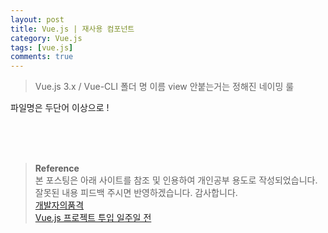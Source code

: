 ```yaml
---
layout: post
title: Vue.js | 재사용 컴포넌트
category: Vue.js
tags: [vue.js]
comments: true
---
```


> Vue.js 3.x / Vue-CLI
> 폴더 명 이름 view 안붙는거는 정해진 네이밍 룰

파일명은 두단어 이상으로 !

<br>
<br>
<br>

> **Reference**  
> 본 포스팅은 아래 사이트를 참조 및 인용하여 개인공부 용도로 작성되었습니다.  
> 잘못된 내용 피드백 주시면 반영하겠습니다. 감사합니다.  
> [개발자의품격](https://www.youtube.com/c/개발자의품격)  
> [Vue.js 프로젝트 투입 일주일 전](http://www.yes24.com/Product/Goods/101926719)
